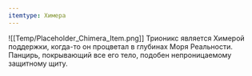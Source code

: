 ```yaml
---
itemtype: Химера
---
```

![[Temp/Placeholder_Chimera_Item.png]]
Трионикс является Химерой поддержки, когда-то он процветал в глубинах Моря Реальности. Панцирь, покрывающий все его тело, подобен непроницаемому защитному щиту.
